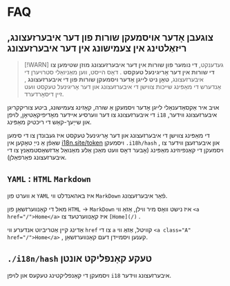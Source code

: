 # FAQ

## צוגעבן אָדער אויסמעקן שורות פון דער איבערזעצונג, ריזאַלטינג אין צעמישונג אין דער איבערזעצונג

> [!WARN]
> געדענקט, **די נומער פון שורות אין דער איבערזעצונג מוזן שטימען צו די שורות אין דער אָריגינעל טעקסט** .
> דאָס הייסט, ווען מאַניואַלי סטרויערן די איבערזעצונג, **טאָן ניט לייגן אָדער ויסמעקן שורות פון די איבערזעצונג** , אַנדערש די מאַפּינג שייכות צווישן די איבערזעצונג און דער אָריגינעל טעקסט וועט זיין דיסאָרדערד.

אויב איר אַקסאַדענאַלי לייגן אָדער ויסמעקן אַ שורה, קאָזינג צעמישונג, ביטע צוריקקריגן די איבערזעצונג צו דער ווערסיע איידער מאָדיפיקאַטיאָן, לויפן `i18` איבערזעצונג ווידער, און שייַעך-קאַש די ריכטיק מאַפּינג.

די מאַפּינג צווישן די איבערזעצונג און דער אָריגינעל טעקסט איז געבונדן צו די סימען שאַפֿן אַ נייַ טאָקען אין [i18n.site/token](//i18n.site/token) ויסמעקן `.i18h/hash` , און איבערזעצן ווידער צו ויסמעקן די קאַנפיוזינג מאַפּינג (אָבער דאָס וועט מאַכן אַלע מאַנואַל אַדזשאַסטמאַנץ צו די איבערזעצונג פאַרפאַלן).

## `YAML` : `HTML` `Markdown`

א ווערט פון `YAML` איז באהאנדלט ווי `MarkDown` פֿאַר איבערזעצונג.

מאל די קאַנווערזשאַן פון `HTML` → `MarkDown` איז נישט וואָס מיר ווילן, אַזאַ ווי `<a href="/">Home</a>` איז קאָנווערטעד צו `[Home](/)` .

אַדינג קיין אַטריביוט אנדערע ווי `href` צו די `a` קוויטל, אַזאַ ווי `<a class="A" href="/">Home</a>` , קענען ויסמיידן דעם קאַנווערזשאַן.

## `./i18n/hash` טעקע קאָנפליקט אונטן

ויסמעקן די קאַנפליקטינג טעקעס און לויפן `i18` איבערזעצונג ווידער.